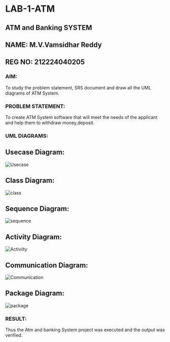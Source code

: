 # LAB-1-ATM
## ATM and Banking SYSTEM
## NAME: M.V.Vamsidhar Reddy
## REG NO: 212224040205
### AIM: 
To study the problem statement, SRS document and draw all the UML diagrams of ATM
System.
### PROBLEM STATEMENT:
To create ATM System software that will meet the needs of the applicant and help them
to withdraw money,deposit.
### UML DIAGRAMS:
## Usecase Diagram:
![Usecase](https://github.com/user-attachments/assets/a5976e22-039d-416e-907e-ef98f6a9ebdf)

## Class Diagram:
![class](https://github.com/user-attachments/assets/1a73df5e-ee24-468e-a2f4-b231679a96e9)

## Sequence Diagram:
![sequence](https://github.com/user-attachments/assets/a4662de1-7fe1-4ed0-9f96-ca6eee1ee12a)

## Activity Diagram:
![Activiity](https://github.com/user-attachments/assets/e07ec8b0-231e-4511-bb17-3fd9e456f13e)

## Communication Diagram:
![Communication](https://github.com/user-attachments/assets/36f8b693-abba-435d-904f-91732b3a76e5)

## Package Diagram:
![package](https://github.com/user-attachments/assets/b229c61c-3846-4116-a449-f502cab13f10)

### RESULT: 
Thus the Atm and banking System project was executed and the output was verified.
